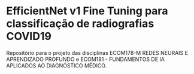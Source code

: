 # EfficientNet v1 Fine Tuning para classificação de radiografias COVID19
Repositório para o projeto das disciplinas ECOM178-M REDES NEURAIS E APRENDIZADO PROFUNDO e ECOM181 - FUNDAMENTOS DE IA APLICADOS AO DIAGNÓSTICO MÉDICO.
